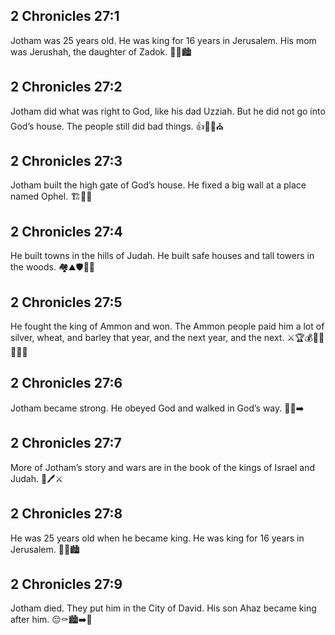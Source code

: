 ## 2 Chronicles 27:1
Jotham was 25 years old. He was king for 16 years in Jerusalem. His mom was Jerushah, the daughter of Zadok. 🎂👑🏙️
## 2 Chronicles 27:2
Jotham did what was right to God, like his dad Uzziah. But he did not go into God’s house. The people still did bad things. 👍🙏🚫⛪️
## 2 Chronicles 27:3
Jotham built the high gate of God’s house. He fixed a big wall at a place named Ophel. 🏗️🚪🧱
## 2 Chronicles 27:4
He built towns in the hills of Judah. He built safe houses and tall towers in the woods. 🏘️⛰️🛡️🗼🌲
## 2 Chronicles 27:5
He fought the king of Ammon and won. The Ammon people paid him a lot of silver, wheat, and barley that year, and the next year, and the next. ⚔️🏆💰🌾🥖📅📅📅
## 2 Chronicles 27:6
Jotham became strong. He obeyed God and walked in God’s way. 💪🙏➡️
## 2 Chronicles 27:7
More of Jotham’s story and wars are in the book of the kings of Israel and Judah. 📖🖊️⚔️
## 2 Chronicles 27:8
He was 25 years old when he became king. He was king for 16 years in Jerusalem. 🎂👑🏙️
## 2 Chronicles 27:9
Jotham died. They put him in the City of David. His son Ahaz became king after him. 😔⚰️🏙️➡️👑
